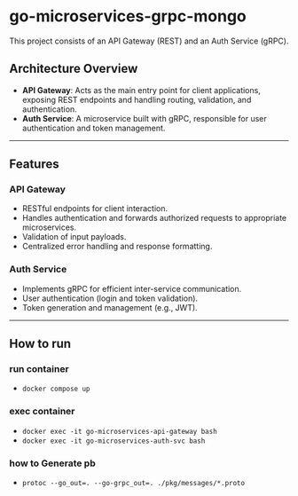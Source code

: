 # go-microservices-grpc-mongo

This project consists of an API Gateway (REST) and an Auth Service (gRPC).

## Architecture Overview

- **API Gateway**: Acts as the main entry point for client applications, exposing REST endpoints and handling routing, validation, and authentication.
- **Auth Service**: A microservice built with gRPC, responsible for user authentication and token management.

---

## Features

### API Gateway

- RESTful endpoints for client interaction.
- Handles authentication and forwards authorized requests to appropriate microservices.
- Validation of input payloads.
- Centralized error handling and response formatting.

### Auth Service

- Implements gRPC for efficient inter-service communication.
- User authentication (login and token validation).
- Token generation and management (e.g., JWT).

---

## How to run

### run container

- `docker compose up`

### exec container

- `docker exec -it go-microservices-api-gateway bash`
- `docker exec -it go-microservices-auth-svc bash`

### how to Generate pb

- `protoc --go_out=. --go-grpc_out=. ./pkg/messages/*.proto`
